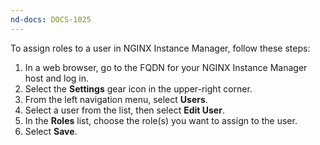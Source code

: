 ```yaml
---
nd-docs: DOCS-1025
---
```


To assign roles to a user in NGINX Instance Manager, follow these steps:

1. In a web browser, go to the FQDN for your NGINX Instance Manager host and log in.
2. Select the **Settings** gear icon in the upper-right corner.
3. From the left navigation menu, select **Users**.
4. Select a user from the list, then select **Edit User**.
5. In the **Roles** list, choose the role(s) you want to assign to the user.
6. Select **Save**.
